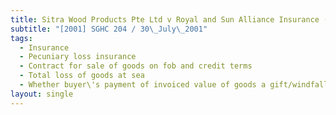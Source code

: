 ```yaml
---
title: Sitra Wood Products Pte Ltd v Royal and Sun Alliance Insurance (S) Pte Ltd
subtitle: "[2001] SGHC 204 / 30\_July\_2001"
tags:
  - Insurance
  - Pecuniary loss insurance
  - Contract for sale of goods on fob and credit terms
  - Total loss of goods at sea
  - Whether buyer\'s payment of invoiced value of goods a gift/windfall
layout: single
---
```


